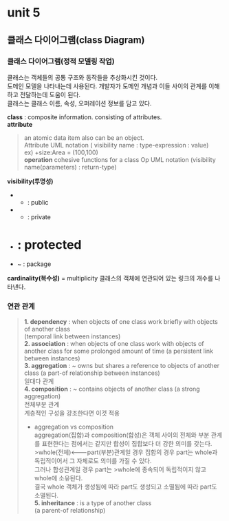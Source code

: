 unit 5
======
클래스 다이어그램(class Diagram)
------------------------------

### 클래스 다이어그램(정적 모델링 작업) ### 
클래스는 객체들의 공통 구조와 동작들을 추상화시킨 것이다.  
도메인 모델을 나타내는데 사용된다. 개발자가 도메인 개념과 이들 사이의 관계를 이해하고 전달하는데 도움이 된다.  
클래스는 클래스 이름, 속성, 오퍼레이션 정보를 담고 있다.  
  
**class** : composite information. consisting of attributes.  
**attribute**  
> an atomic data item also can be an object.  
> Attribute UML notation ( visibility name : type-expression : value)  
> ex) +size:Area = (100,100)  
**operation** 
>cohesive functions for a class 
>Op UML notation (visibility name(parameters) : return-type)
  
**visibility(투명성)**  
* + : public 
* - : private
* # : protected 
* ~ : package

**cardinality(복수성)** 
= multiplicity
클래스의 객체에 연관되어 있는 링크의 개수를 나타낸다.
  
### 연관 관계 ###
>**1. dependency** : when objects of one class work briefly with objects of another class  
>(temporal link between instances)  
>**2. association** : when objects of one class work with objects of another class for some prolonged amount of time
>(a persistent link between instances)  
>**3. aggregation** : ~ owns but shares a reference to objects of another class
>(a part-of relationship between instances)  
>일대다 관계  
>**4. composition** : ~ contains objects of another class
>(a strong aggregation)  
>전체부분 관계  
>계층적인 구성을 강조한다면 이것 적용  
>+ aggregation vs composition  
>aggregation(집합)과 composition(합성)은 객체 사이의 전체와 부분 관계를 표현한다는 점에서는 같지만 합성이 집합보다 더 강한 의미를 갖는다.   >whole(전체)<---part(부분)관계일 경우 집합의 경우 part는 whole과 독립적이어서 그 자체로도 의미를 가질 수 있다.   
그러나 합성관계일 경우 part는 >whole에 종속되어 독립적이지 않고 whole에 소유된다.  
결국 whole 객체가 생성됨에 따라 part도 생성되고 소멸됨에 따라 part도 소멸된다.  
>**5. inheritance** : is a type of another class  
>(a parent-of relationship)  
